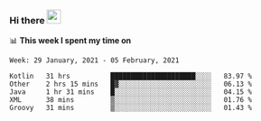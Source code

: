 ### Hi there <a href="https://www.gautamkrishnar.com/"><img src="https://media.giphy.com/media/hvRJCLFzcasrR4ia7z/giphy.gif" width="25px"></a>

📊 **This week I spent my time on**

<!--START_SECTION:waka-->
```text
Week: 29 January, 2021 - 05 February, 2021

Kotlin   31 hrs          █████████████████████░░░░   83.97 % 
Other    2 hrs 15 mins   █▓░░░░░░░░░░░░░░░░░░░░░░░   06.13 % 
Java     1 hr 31 mins    █░░░░░░░░░░░░░░░░░░░░░░░░   04.15 % 
XML      38 mins         ▒░░░░░░░░░░░░░░░░░░░░░░░░   01.76 % 
Groovy   31 mins         ▒░░░░░░░░░░░░░░░░░░░░░░░░   01.43 % 
```
<!--END_SECTION:waka-->
